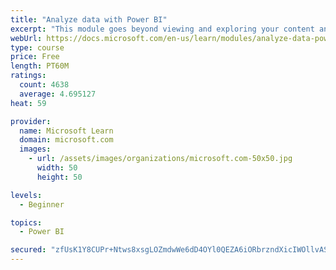 ```yaml
---
title: "Analyze data with Power BI"
excerpt: "This module goes beyond viewing and exploring your content and explains how to interact with it by working with reports and dashboards to uncover and share new business insights."
webUrl: https://docs.microsoft.com/en-us/learn/modules/analyze-data-power-bi/
type: course
price: Free
length: PT60M
ratings:
  count: 4638
  average: 4.695127
heat: 59

provider:
  name: Microsoft Learn
  domain: microsoft.com
  images:
    - url: /assets/images/organizations/microsoft.com-50x50.jpg
      width: 50
      height: 50

levels:
  - Beginner

topics:
  - Power BI

secured: "zfUsK1Y8CUPr+Ntws8xsgLOZmdwWe6dD4OYl0QEZA6iORbrzndXicIWOllvASHXSqJgS+KeXkMgs3I4s+cL4xQ+K/PtJxxeF2p3Ev+PwQwHqhuI3GGIOELHG0T9T4qJyyL57xgo4lQPIavnVaL7GsJR38LY0NxnxlH7w7p62Ead0iLP4+uZ7Fuz+1gCyvzIxB6DDhDId84y6sfUAVOZDGeh8CKqmgS0Um1LRaiTNu0i0IPjP+MKpeJ0ORjg8lAs5CRyJ9EV+BcRXzoWglS9B1HTFjz3BiCoDsqRybXeJ0i5Uedkf/yR+d2tJH1of49oRNWcs4Z5TsZqFcRaDAYiL2wYBjKLTtvKEqUBWOy6GAVLVGaGva+xizy/z/b3HzXehXfwfevm/tKIlDoscIBS65Q==;1S5WnIFD/IlwC6ypXefX+g=="
---
```


